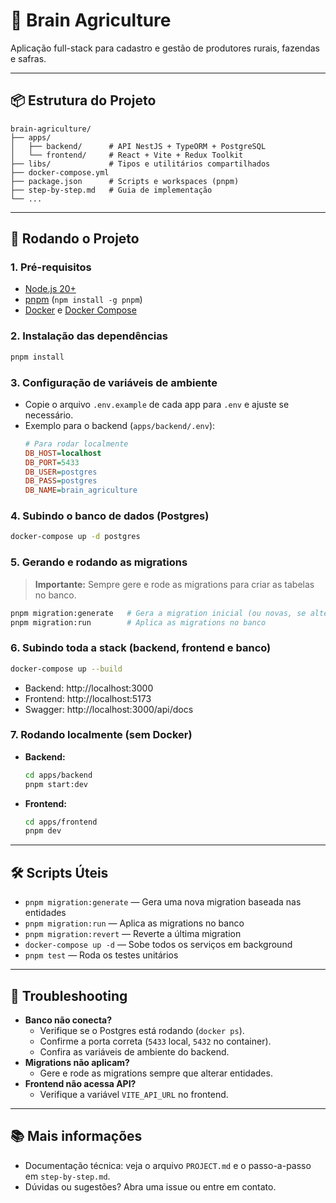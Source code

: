 # 🌾 Brain Agriculture

Aplicação full-stack para cadastro e gestão de produtores rurais, fazendas e safras.

---

## 📦 Estrutura do Projeto

```
brain-agriculture/
├── apps/
│   ├── backend/      # API NestJS + TypeORM + PostgreSQL
│   └── frontend/     # React + Vite + Redux Toolkit
├── libs/             # Tipos e utilitários compartilhados
├── docker-compose.yml
├── package.json      # Scripts e workspaces (pnpm)
├── step-by-step.md   # Guia de implementação
└── ...
```

---

## 🚀 Rodando o Projeto

### 1. Pré-requisitos
- [Node.js 20+](https://nodejs.org/)
- [pnpm](https://pnpm.io/) (`npm install -g pnpm`)
- [Docker](https://www.docker.com/) e [Docker Compose](https://docs.docker.com/compose/)

### 2. Instalação das dependências
```sh
pnpm install
```

### 3. Configuração de variáveis de ambiente
- Copie o arquivo `.env.example` de cada app para `.env` e ajuste se necessário.
- Exemplo para o backend (`apps/backend/.env`):
  ```ini
  # Para rodar localmente
  DB_HOST=localhost
  DB_PORT=5433
  DB_USER=postgres
  DB_PASS=postgres
  DB_NAME=brain_agriculture
  ```

### 4. Subindo o banco de dados (Postgres)
```sh
docker-compose up -d postgres
```

### 5. Gerando e rodando as migrations
> **Importante:** Sempre gere e rode as migrations para criar as tabelas no banco.

```sh
pnpm migration:generate   # Gera a migration inicial (ou novas, se alterar entidades)
pnpm migration:run        # Aplica as migrations no banco
```

### 6. Subindo toda a stack (backend, frontend e banco)
```sh
docker-compose up --build
```
- Backend: http://localhost:3000
- Frontend: http://localhost:5173
- Swagger: http://localhost:3000/api/docs

### 7. Rodando localmente (sem Docker)
- **Backend:**
  ```sh
  cd apps/backend
  pnpm start:dev
  ```
- **Frontend:**
  ```sh
  cd apps/frontend
  pnpm dev
  ```

---

## 🛠️ Scripts Úteis

- `pnpm migration:generate` — Gera uma nova migration baseada nas entidades
- `pnpm migration:run` — Aplica as migrations no banco
- `pnpm migration:revert` — Reverte a última migration
- `docker-compose up -d` — Sobe todos os serviços em background
- `pnpm test` — Roda os testes unitários

---

## 🐞 Troubleshooting
- **Banco não conecta?**
  - Verifique se o Postgres está rodando (`docker ps`).
  - Confirme a porta correta (`5433` local, `5432` no container).
  - Confira as variáveis de ambiente do backend.
- **Migrations não aplicam?**
  - Gere e rode as migrations sempre que alterar entidades.
- **Frontend não acessa API?**
  - Verifique a variável `VITE_API_URL` no frontend.

---

## 📚 Mais informações
- Documentação técnica: veja o arquivo `PROJECT.md` e o passo-a-passo em `step-by-step.md`.
- Dúvidas ou sugestões? Abra uma issue ou entre em contato. 